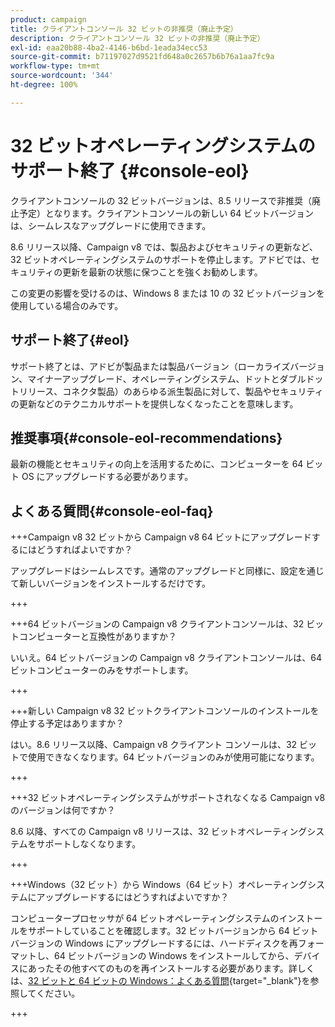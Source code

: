 ```yaml
---
product: campaign
title: クライアントコンソール 32 ビットの非推奨（廃止予定）
description: クライアントコンソール 32 ビットの非推奨（廃止予定）
exl-id: eaa20b88-4ba2-4146-b6bd-1eada34ecc53
source-git-commit: b71197027d9521fd648a0c2657b6b76a1aa7fc9a
workflow-type: tm+mt
source-wordcount: '344'
ht-degree: 100%

---
```


# 32 ビットオペレーティングシステムのサポート終了 {#console-eol}

クライアントコンソールの 32 ビットバージョンは、8.5 リリースで非推奨（廃止予定）となります。クライアントコンソールの新しい 64 ビットバージョンは、シームレスなアップグレードに使用できます。

8.6 リリース以降、Campaign v8 では、製品およびセキュリティの更新など、32 ビットオペレーティングシステムのサポートを停止します。アドビでは、セキュリティの更新を最新の状態に保つことを強くお勧めします。

この変更の影響を受けるのは、Windows 8 または 10 の 32 ビットバージョンを使用している場合のみです。

## サポート終了{#eol}

サポート終了とは、アドビが製品または製品バージョン（ローカライズバージョン、マイナーアップグレード、オペレーティングシステム、ドットとダブルドットリリース、コネクタ製品）のあらゆる派生製品に対して、製品やセキュリティの更新などのテクニカルサポートを提供しなくなったことを意味します。

## 推奨事項{#console-eol-recommendations}

最新の機能とセキュリティの向上を活用するために、コンピューターを 64 ビット OS にアップグレードする必要があります。

## よくある質問{#console-eol-faq}

+++Campaign v8 32 ビットから Campaign v8 64 ビットにアップグレードするにはどうすればよいですか？

アップグレードはシームレスです。通常のアップグレードと同様に、設定を通じて新しいバージョンをインストールするだけです。

+++

+++64 ビットバージョンの Campaign v8 クライアントコンソールは、32 ビットコンピューターと互換性がありますか？

いいえ。64 ビットバージョンの Campaign v8 クライアントコンソールは、64 ビットコンピューターのみをサポートします。

+++

+++新しい Campaign v8 32 ビットクライアントコンソールのインストールを停止する予定はありますか？

はい。8.6 リリース以降、Campaign v8 クライアント コンソールは、32 ビットで使用できなくなります。64 ビットバージョンのみが使用可能になります。

+++

+++32 ビットオペレーティングシステムがサポートされなくなる Campaign v8 のバージョンは何ですか？

8.6 以降、すべての Campaign v8 リリースは、32 ビットオペレーティングシステムをサポートしなくなります。

+++

+++Windows（32 ビット）から Windows（64 ビット）オペレーティングシステムにアップグレードするにはどうすればよいですか？

コンピュータープロセッサが 64 ビットオペレーティングシステムのインストールをサポートしていることを確認します。32 ビットバージョンから 64 ビットバージョンの Windows にアップグレードするには、ハードディスクを再フォーマットし、64 ビットバージョンの Windows をインストールしてから、デバイスにあったその他すべてのものを再インストールする必要があります。詳しくは、[32 ビットと 64 ビットの Windows：よくある質問](https://support.microsoft.com/ja-jp/windows/32-bit-and-64-bit-windows-frequently-asked-questions-c6ca9541-8dce-4d48-0415-94a3faa2e13d){target="_blank"}を参照してください。

+++

<!--
+++ How do I check if I am on a 32-bit computer or 64-bit?

**WINDOWS 10 AND WINDOWS 8.1**

1. Click the **Start** button, then select **Settings** > **System** > **About**.
1. Under **Device specifications**, see **System type**.

**WINDOWS 7**
1. Select the **Start** button, right-click **Computer** and select **Properties**.
1. Under **System**, see the system type.

For more information, see [32-bit and 64-bit Windows: Frequently asked questions](https://support.microsoft.com/en-us/windows/32-bit-and-64-bit-windows-frequently-asked-questions-c6ca9541-8dce-4d48-0415-94a3faa2e13d){target="_blank"}.

+++
-->
